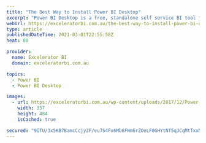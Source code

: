 ```yaml
---
title: "The Best Way to Install Power BI Desktop"
excerpt: "Power BI Desktop is a free, standalone self service BI tool for data modelling and reporting.  You will not get a better, free desktop data modelling and reporting tool than this anywhere.   Power BI Desktop is evolving at a rapid rate with updates released every month. Due to the [...]Read More »"
webUrl: https://exceleratorbi.com.au/the-best-way-to-install-power-bi-desktop/
type: article
publishedDateTime: 2021-03-01T22:55:58Z
heat: 80

provider:
  name: Excelerator BI
  domain: exceleratorbi.com.au

topics:
  - Power BI
  - Power BI Desktop

images:
  - url: https://exceleratorbi.com.au/wp-content/uploads/2017/12/Power-BI-book-cover-300_thumb.png
    width: 357
    height: 484
    isCached: true

secured: "9iTU/3x5KB7BamcCcjyZF/eu7S4Fx6Mb6FHm6rZOeLF0GHYtNf5qJCqMtTxxNuEDRmFGNbwL8J2gTSxJE44zeIq0X0/CCyW8IiDzi+80mKMFvRnEW6R3aGW0kg6MZruguKAZdh13qOpJq2IwlgBNHKEWQf6jplrUD7p0RLz6vNp1mFBHmH35CmdCF6vz8nlb9xZyFfHECKcR+lmmphgYJlAo0sHeqzsSTTclUddfU09Y/Vi6q1yFlJxF0emN0Yx4C79MRLHQ00l5tAFWdY1G7S0+PGo/Aa0qsOR+J8umkbbv1cPMuaDumagpERWwEMCStqxCmJdYemLgdKaaiFYMcw7ex2FtYq9uAk+M4f0Solo=;c9fjhOz6lvBQdeLE9FlmWA=="
---
```


